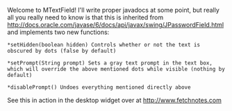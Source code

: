 Welcome to MTextField! I'll write proper javadocs at some point, but really all you really need to know is that this is inherited from http://docs.oracle.com/javase/6/docs/api/javax/swing/JPasswordField.html and implements two new functions:

	*setHidden(boolean hidden) Controls whether or not the text is obscured by dots (false by default)

	*setPrompt(String prompt) Sets a gray text prompt in the text box, which will override the above mentioned dots while visible (nothing by default)

	*disablePrompt() Undoes everything mentioned directly above

See this in action in the desktop widget over at http://www.fetchnotes.com
